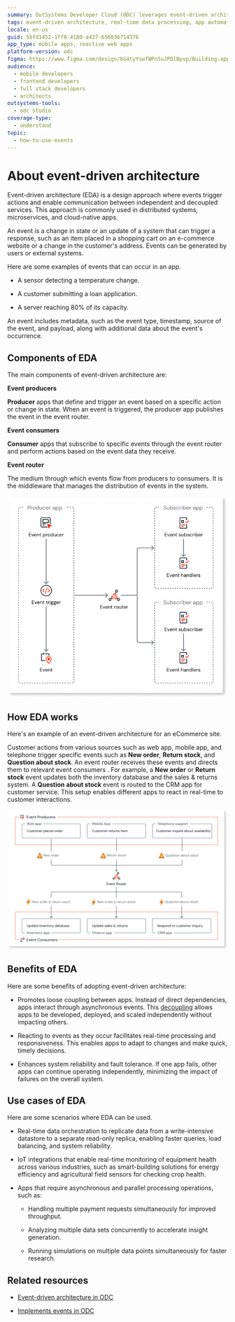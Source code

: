 ```yaml
---
summary: OutSystems Developer Cloud (ODC) leverages event-driven architecture for real-time data processing and app automation.
tags: event-driven architecture, real-time data processing, app automation
locale: en-us
guid: 5bfd1452-1ff8-4180-a437-65603671437b
app_type: mobile apps, reactive web apps
platform-version: odc
figma: https://www.figma.com/design/6G4tyYswfWPn5uJPDlBpvp/Building-apps?node-id=5324-590
audience:
  - mobile developers
  - frontend developers
  - full stack developers
  - architects
outsystems-tools:
  - odc studio
coverage-type:
  - understand
topic:
  - how-to-use-events
---
```


# About event-driven architecture

Event-driven architecture (EDA) is a design approach where events trigger actions and enable communication between independent and decoupled services. This approach is commonly used in distributed systems, microservices, and cloud-native apps.

An event is a change in state or an update of a system that can trigger a response, such as an item placed in a shopping cart on an e-commerce website or a change in the customer's address. Events can be generated by users or external systems.

Here are some examples of events that can occur in an app.

* A sensor detecting a temperature change.

* A customer submitting a loan application.

* A server reaching 80% of its capacity.

An event includes metadata, such as the event type, timestamp, source of the event, and payload, along with additional data about the event's occurrence.

## Components of EDA

The main components of event-driven architecture are:

**Event producers**

**Producer** apps that define and trigger an event based on a specific action or change in state. When an event is triggered, the producer app publishes the event in the event router.

**Event consumers**

**Consumer** apps that subscribe to specific events through the event router and perform actions based on the event data they receive.

**Event router**

The medium through which events flow from producers to consumers. It is the middleware that manages the distribution of events in the system.

![Diagram showing event producer, event router, and event subscriber apps in event-driven architecture.](images/events-architecture-diag.png "Event-driven architecture components")

## How EDA works

Here's an example of an event-driven architecture for an eCommerce site.

Customer actions from various sources such as web app, mobile app, and telephone trigger specific events such as **New order**, **Return stock**, and **Question about stock**. An event router receives these events and directs them to relevant event consumers . For example, a **New order** or **Return stock** event updates both the inventory database and the sales & returns system. A **Question about stock** event is routed to the CRM app for customer service. This setup enables different apps to react in real-time to customer interactions.

![Diagram illustrating event producers and consumers in an eCommerce site using event-driven architecture.](images/event-driven-architecture-example-diag.png "Event-driven architecture example for eCommerce")

## Benefits of EDA

Here are some benefits of adopting event-driven architecture:

* Promotes loose coupling between apps. Instead of direct dependencies, apps interact through asynchronous events. This [decoupling](../../app-architecture/intro.md) allows apps to be developed, deployed, and scaled independently without impacting others.

* Reacting to events as they occur facilitates real-time processing and responsiveness. This enables apps to adapt to changes and make quick, timely decisions.

* Enhances system reliability and fault tolerance. If one app fails, other apps can continue operating independently, minimizing the impact of failures on the overall system.

## Use cases of EDA

Here are some scenarios where EDA can be used.

* Real-time data orchestration to replicate data from a write-intensive datastore to a separate read-only replica, enabling faster queries, load balancing, and system reliability.

* IoT integrations that enable real-time monitoring of equipment health across various industries, such as smart-building solutions for energy efficiency and agricultural field sensors for checking crop health.

* Apps that require asynchronous and parallel processing operations, such as:

    * Handling multiple payment requests simultaneously for improved throughput.

    * Analyzing multiple data sets concurrently to accelerate insight generation.

    * Running simulations on multiple data points simultaneously for faster research.

## Related resources

* [Event-driven architecture in ODC](backend-events.md)

* [Implements events in ODC](implement-events.md)
